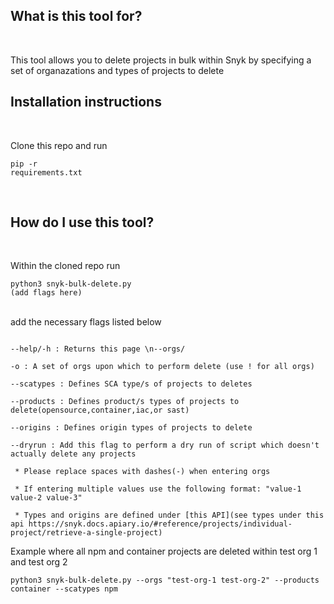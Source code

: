 <h2>What is this tool for? </h2> <br>

This tool allows you to delete projects in bulk within Snyk by specifying a set of organazations and types of projects to delete<br>

<h2>Installation instructions</h2><br>

Clone this repo and run <pre><code>pip -r requirements.txt</pre></code><br>

<h2>How do I use this tool? </h2><br>

Within the cloned repo run <pre><code>python3 snyk-bulk-delete.py (add flags here)</code></pre><br> add the necessary flags listed below <br>

<pre><code>
--help/-h : Returns this page \n--orgs/<br>
-o : A set of orgs upon which to perform delete (use ! for all orgs)<br>
--scatypes : Defines SCA type/s of projects to deletes <br>
--products : Defines product/s types of projects to delete(opensource,container,iac,or sast)<br>
--origins : Defines origin types of projects to delete<br>
--dryrun : Add this flag to perform a dry run of script which doesn't actually delete any projects<br>
 * Please replace spaces with dashes(-) when entering orgs <br>
 * If entering multiple values use the following format: "value-1 value-2 value-3"<br>
 * Types and origins are defined under [this API](see types under this api https://snyk.docs.apiary.io/#reference/projects/individual-project/retrieve-a-single-project)
</code></pre>

Example where all npm and container projects are deleted within test org 1 and test org 2
<br>
<pre><code>python3 snyk-bulk-delete.py --orgs "test-org-1 test-org-2" --products container --scatypes npm
</code></pre>



